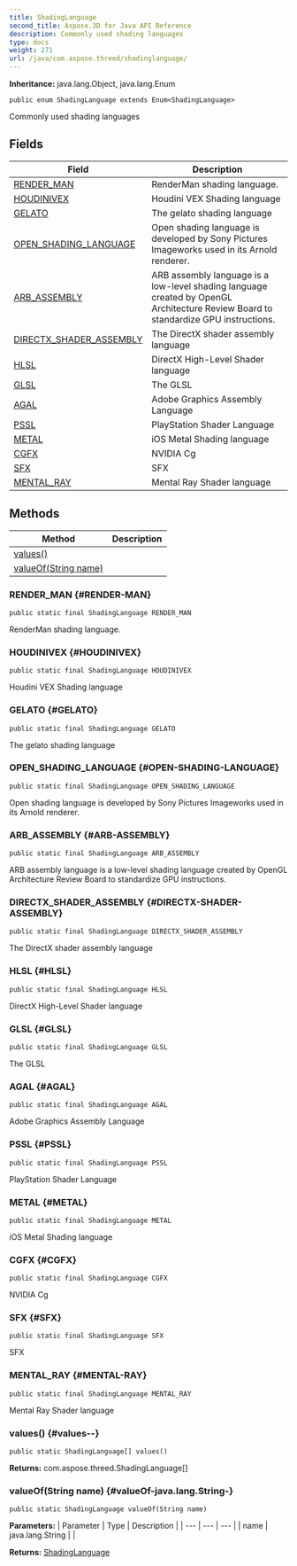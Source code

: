 ```yaml
---
title: ShadingLanguage
second_title: Aspose.3D for Java API Reference
description: Commonly used shading languages
type: docs
weight: 271
url: /java/com.aspose.threed/shadinglanguage/
---
```


**Inheritance:**
java.lang.Object, java.lang.Enum
```
public enum ShadingLanguage extends Enum<ShadingLanguage>
```

Commonly used shading languages
## Fields

| Field | Description |
| --- | --- |
| [RENDER_MAN](#RENDER-MAN) | RenderMan shading language. |
| [HOUDINIVEX](#HOUDINIVEX) | Houdini VEX Shading language |
| [GELATO](#GELATO) | The gelato shading language |
| [OPEN_SHADING_LANGUAGE](#OPEN-SHADING-LANGUAGE) | Open shading language is developed by Sony Pictures Imageworks used in its Arnold renderer. |
| [ARB_ASSEMBLY](#ARB-ASSEMBLY) | ARB assembly language is a low-level shading language created by OpenGL Architecture Review Board to standardize GPU instructions. |
| [DIRECTX_SHADER_ASSEMBLY](#DIRECTX-SHADER-ASSEMBLY) | The DirectX shader assembly language |
| [HLSL](#HLSL) | DirectX High-Level Shader language |
| [GLSL](#GLSL) | The GLSL |
| [AGAL](#AGAL) | Adobe Graphics Assembly Language |
| [PSSL](#PSSL) | PlayStation Shader Language |
| [METAL](#METAL) | iOS Metal Shading language |
| [CGFX](#CGFX) | NVIDIA Cg |
| [SFX](#SFX) | SFX |
| [MENTAL_RAY](#MENTAL-RAY) | Mental Ray Shader language |
## Methods

| Method | Description |
| --- | --- |
| [values()](#values--) |  |
| [valueOf(String name)](#valueOf-java.lang.String-) |  |
### RENDER_MAN {#RENDER-MAN}
```
public static final ShadingLanguage RENDER_MAN
```


RenderMan shading language.

### HOUDINIVEX {#HOUDINIVEX}
```
public static final ShadingLanguage HOUDINIVEX
```


Houdini VEX Shading language

### GELATO {#GELATO}
```
public static final ShadingLanguage GELATO
```


The gelato shading language

### OPEN_SHADING_LANGUAGE {#OPEN-SHADING-LANGUAGE}
```
public static final ShadingLanguage OPEN_SHADING_LANGUAGE
```


Open shading language is developed by Sony Pictures Imageworks used in its Arnold renderer.

### ARB_ASSEMBLY {#ARB-ASSEMBLY}
```
public static final ShadingLanguage ARB_ASSEMBLY
```


ARB assembly language is a low-level shading language created by OpenGL Architecture Review Board to standardize GPU instructions.

### DIRECTX_SHADER_ASSEMBLY {#DIRECTX-SHADER-ASSEMBLY}
```
public static final ShadingLanguage DIRECTX_SHADER_ASSEMBLY
```


The DirectX shader assembly language

### HLSL {#HLSL}
```
public static final ShadingLanguage HLSL
```


DirectX High-Level Shader language

### GLSL {#GLSL}
```
public static final ShadingLanguage GLSL
```


The GLSL

### AGAL {#AGAL}
```
public static final ShadingLanguage AGAL
```


Adobe Graphics Assembly Language

### PSSL {#PSSL}
```
public static final ShadingLanguage PSSL
```


PlayStation Shader Language

### METAL {#METAL}
```
public static final ShadingLanguage METAL
```


iOS Metal Shading language

### CGFX {#CGFX}
```
public static final ShadingLanguage CGFX
```


NVIDIA Cg

### SFX {#SFX}
```
public static final ShadingLanguage SFX
```


SFX

### MENTAL_RAY {#MENTAL-RAY}
```
public static final ShadingLanguage MENTAL_RAY
```


Mental Ray Shader language

### values() {#values--}
```
public static ShadingLanguage[] values()
```




**Returns:**
com.aspose.threed.ShadingLanguage[]
### valueOf(String name) {#valueOf-java.lang.String-}
```
public static ShadingLanguage valueOf(String name)
```




**Parameters:**
| Parameter | Type | Description |
| --- | --- | --- |
| name | java.lang.String |  |

**Returns:**
[ShadingLanguage](../../com.aspose.threed/shadinglanguage)
